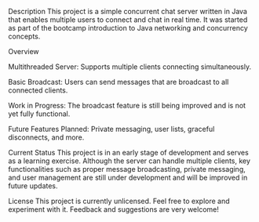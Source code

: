 Description
This project is a simple concurrent chat server written in Java that enables multiple users to connect and chat in real time. It was started as part of the bootcamp introduction to Java networking and concurrency concepts.

Overview

Multithreaded Server: Supports multiple clients connecting simultaneously.

Basic Broadcast: Users can send messages that are broadcast to all connected clients.

Work in Progress: The broadcast feature is still being improved and is not yet fully functional.

Future Features Planned: Private messaging, user lists, graceful disconnects, and more.

Current Status
This project is in an early stage of development and serves as a learning exercise. Although the server can handle multiple clients, key functionalities such as proper message broadcasting, private messaging, and user management are still under development and will be improved in future updates.

License
This project is currently unlicensed. Feel free to explore and experiment with it. Feedback and suggestions are very welcome!
